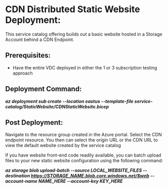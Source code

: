 # CDN Distributed Static Website Deployment:
This service catalog offering builds out a basic website hosted in a Storage Account behind a CDN Endpoint.

## Prerequisites: 
- Have the entire VDC deployed in either the 1 or 3 subscription testing approach

## Deployment Command: 
***az deployment sub create --location eastus --template-file service-catalog/StaticWebsite/CDNStaticWebsite.bicep***

## Post Deployment: 
Navigate to the resource group created in the Azure portal. Select the CDN endpoint resource. You then can select the origin URL or the CDN URL to view the default website created by the service catalog 

If you have website front-end code readily available, you can batch upload files to your new static website configuration using the following command:

***az storage blob upload-batch --source LOCAL_WEBSITE_FILES --destination https://STORAGE_NAME.blob.core.windows.net/$web --account-name NAME_HERE --account-key KEY_HERE***